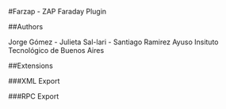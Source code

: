 #Farzap - ZAP Faraday Plugin

##Authors

Jorge Gómez - Julieta Sal-lari - Santiago Ramirez Ayuso
Insituto Tecnológico de Buenos Aires

##Extensions

###XML Export


###RPC Export
